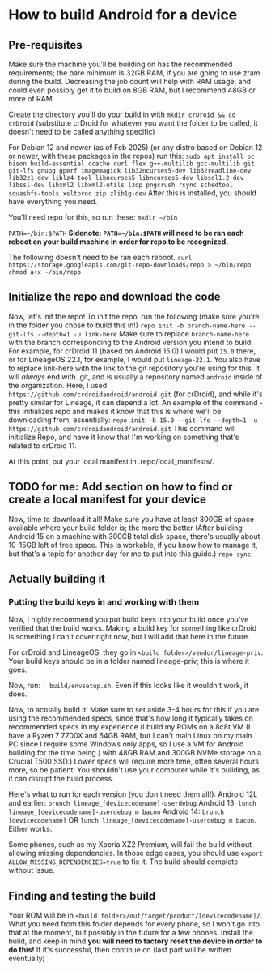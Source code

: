 # How to build Android for a device
## Pre-requisites

Make sure the machine you'll be building on has the recommended requirements; the bare minimum is 32GB RAM, if you are going to use zram during the build. Decreasing the job count will help with RAM usage, and could even possibly get it to build on 8GB RAM, but I recommend 48GB or more of RAM.

Create the directory you'll do your build in with `mkdir crDroid && cd crDroid` (substitute crDroid for whatever you want the folder to be called, it doesn't need to be called anything specific)

For Debian 12 and newer (as of Feb 2025) (or any distro based on Debian 12 or newer, with these packages in the repos) run this:
`sudo apt install bc bison build-essential ccache curl flex g++-multilib gcc-multilib git git-lfs gnupg gperf imagemagick lib32ncurses5-dev lib32readline-dev lib32z1-dev liblz4-tool libncurses5 libncurses5-dev libsdl1.2-dev libssl-dev libxml2 libxml2-utils lzop pngcrush rsync schedtool squashfs-tools xsltproc zip zlib1g-dev`
After this is installed, you should have everything you need.

You'll need repo for this, so run these:
`mkdir ~/bin`

`PATH=~/bin:$PATH` **Sidenote: `PATH=~/bin:$PATH` will need to be ran each reboot on your build machine in order for repo to be recognized.**

The following doesn't need to be ran each reboot.
`curl https://storage.googleapis.com/git-repo-downloads/repo > ~/bin/repo
chmod a+x ~/bin/repo`

## Initialize the repo and download the code
Now, let's init the repo!
To init the repo, run the following (make sure you're in the folder you chose to build this in!)
`repo init -b branch-name-here --git-lfs --depth=1 -u link-here`
Make sure to replace `branch-name-here` with the branch corresponding to the Android version you intend to build. For example, for crDroid 11 (based on Android 15.0) I would put `15.0` there, or for LineageOS 22.1, for example, I would put `lineage-22.1`. You also have to replace link-here with the link to the git repository you're using for this. It will *always* end with .git, and is usually a repository named `android` inside of the organization. Here, I used `https://github.com/crdroidandroid/android.git` (for crDroid), and while it's pretty similar for Lineage, it can depend a lot.
An example of the command - this initializes repo and makes it know that this is where we'll be downloading from, essentially:
`repo init -b 15.0 --git-lfs --depth=1 -u https://github.com/crdroidandroid/android.git` This command will initialize Repo, and have it know that I'm working on something that's related to crDroid 11.

At this point, put your local manifest in .repo/local_manifests/.
## TODO for me: Add section on how to find or create a local manifest for your device

Now, time to download it all! Make sure you have at least 300GB of space available where your build folder is; the more the better (After building Android 15 on a machine with 300GB total disk space, there's usually about 10-15GB left of free space. This is workable, if you know how to manage it, but that's a topic for another day for me to put into this guide.)
`repo sync`

## Actually building it
### Putting the build keys in and working with them
Now, I highly recommend you put build keys into your build once you've verified that the build works. Making a build key for something like crDroid is something I can't cover right now, but I will add that here in the future.

For crDroid and LineageOS, they go in `<build folder>/vendor/lineage-priv`. Your build keys should be in a folder named lineage-priv; this is where it goes.

Now, run:
`. build/envsetup.sh`. Even if this looks like it wouldn't work, it does.

Now, to actually build it! Make sure to set aside 3-4 hours for this if you are using the recommended specs, since that's how long it typically takes on recommended specs in my experience (I build my ROMs on a 8c8t VM (I have a Ryzen 7 7700X and 64GB RAM, but I can't main Linux on my main PC since I require some Windows only apps, so I use a VM for Android building for the time being.) with 48GB RAM and 300GB NVMe storage on a Crucial T500 SSD.) Lower specs will require more time, often several hours more, so be patient! You shouldn't use your computer while it's building, as it can disrupt the build process.

Here's what to run for each version (you don't need them all!):
Android 12L and earlier:
`brunch lineage_[devicecodename]-userdebug`
Android 13:
`lunch lineage_[devicecodename]-userdebug
m bacon`
Android 14:
`brunch [devicecodename]` OR `lunch lineage_[devicecodename]-userdebug
m bacon`. Either works.

Some phones, such as my Xperia XZ2 Premium, will fail the build without allowing missing dependencies. In those edge cases, you should use `export ALLOW_MISSING_DEPENDENCIES=true` to fix it. The build should complete without issue.

## Finding and testing the build
Your ROM will be in `<build folder>/out/target/product/[devicecodename]/`. What you need from this folder depends for every phone, so I won't go into that at the moment, but possibly in the future for a few phones.
Install the build, and keep in mind **you will need to factory reset the device in order to do this!**
If it's successful, then continue on (last part will be written eventually)
